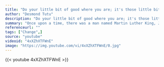 ```yaml
---
title: "Do your little bit of good where you are; it's those little bits of good put together that overwhelm the world."
author: "Desmond Tutu"
description: "Do your little bit of good where you are; it's those little bits of good put together that overwhelm the world. - Desmond Tutu quotes from GetInspired365.com"
summary: "Once upon a time, there was a man named Martin Luther King, Jr. He taught us that things won't always be awesome, but your response can be. Remember, things don't always have to be they are. We can change them! Kids can change them"
referenceurl: ""
tags: ["Change",]
source: "youtube"
videoid: "4xXZhXTFWnE"
image: "https://img.youtube.com/vi/4xXZhXTFWnE/0.jpg"
---
```


{{< youtube 4xXZhXTFWnE >}}
